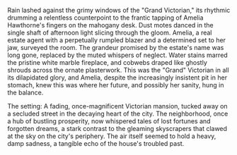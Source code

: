 Rain lashed against the grimy windows of the "Grand Victorian," its rhythmic drumming a relentless counterpoint to the frantic tapping of Amelia Hawthorne's fingers on the mahogany desk.  Dust motes danced in the single shaft of afternoon light slicing through the gloom.  Amelia, a real estate agent with a perpetually rumpled blazer and a determined set to her jaw, surveyed the room.  The grandeur promised by the estate's name was long gone, replaced by the muted whispers of neglect.  Water stains marred the pristine white marble fireplace, and cobwebs draped like ghostly shrouds across the ornate plasterwork.  This was the "Grand" Victorian in all its dilapidated glory, and Amelia, despite the increasingly insistent pit in her stomach, knew this was where her future, and possibly her sanity, hung in the balance.

The setting:  A fading, once-magnificent Victorian mansion, tucked away on a secluded street in the decaying heart of the city.  The neighborhood, once a hub of bustling prosperity, now whispered tales of lost fortunes and forgotten dreams, a stark contrast to the gleaming skyscrapers that clawed at the sky on the city's periphery.  The air itself seemed to hold a heavy, damp sadness, a tangible echo of the house's troubled past.
